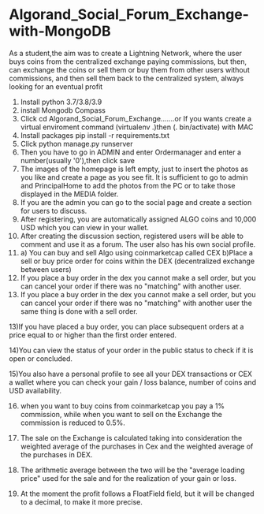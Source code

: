 # Algorand_Social_Forum_Exchange-with-MongoDB

As a student,the aim was to create a Lightning Network, where the user buys coins from the centralized exchange paying commissions, but then, can exchange the coins or sell them or buy them from other users without commissions, and then sell them back to the centralized system, always looking for an eventual profit


1) Install python 3.7/3.8/3.9
2) install Mongodb Compass
3) Click cd  Algorand_Social_Forum_Exchange.......or If you wants create a virtual enviroment command (virtualenv .)then (.  bin/activate) with MAC
4) Install packages pip install -r requirements.txt
5) Click python manage.py runserver
6) Then you have to go in ADMIN and enter Ordermanager and enter a number(usually '0'),then click save
7) The images of the homepage is left empty, just to insert the photos as you like and create a page as you see fit. It is sufficient to go to admin and PrincipalHome to add the photos from the PC or to take those displayed in the MEDIA folder.
8) If you are the admin you can go to the social page and create a section for users to discuss.
9) After registering, you are automatically assigned ALGO coins and 10,000 USD which you can view in your wallet.
10) After creating the discussion section, registered users will be able to comment and use it as a forum. The user also has his own social profile.
11) a) You can buy and sell Algo using coinmarketcap called CEX b)Place a sell or buy price order for coins within the DEX (decentralized exchange between users)
12) If you place a buy order in the dex you cannot make a sell order, but you can cancel your order if there was no "matching" with another user.
13) If you place a buy order in the dex you cannot make a sell order, but you can cancel your order if there was no "matching" with another user
the same thing is done with a sell order.

13)If you have placed a buy order, you can place subsequent orders at a price equal to or higher than the first order entered.

14)You can view the status of your order in the public status to check if it is open or concluded.

15)You also have a personal profile to see all your DEX transactions or CEX a wallet where you can check your gain / loss balance, number of coins and USD availability.

16) when you want to buy coins from coinmarketcap you pay a 1% commission, while when you want to sell on the Exchange the commission is reduced to 0.5%.

17) The sale on the Exchange is calculated taking into consideration the weighted average of the purchases in Cex and the weighted average of the purchases in DEX.

18) The arithmetic average between the two will be the "average loading price" used for the sale and for the realization of your gain or loss.

19) At the moment the profit follows a FloatField field, but it will be changed to a decimal, to make it more precise.

